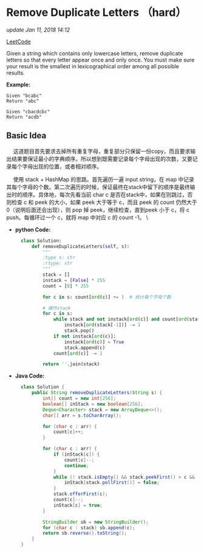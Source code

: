 # Remove Duplicate Letters （hard）

_update Jan 11, 2018 14:12_

[LeetCode](https://leetcode.com/problems/remove-duplicate-letters/description/)

Given a string which contains only lowercase letters, remove duplicate letters so that every letter appear once and only once. You must make sure your result is the smallest in lexicographical order among all possible results.

**Example:**

```
Given "bcabc"
Return "abc"

Given "cbacdcbc"
Return "acdb"
```

## Basic Idea

  这道题目首先要求去掉所有重复字母，重复部分只保留一份copy，而且要求输出结果要保证最小的字典顺序。所以想到既需要记录每个字母出现的次数，又要记录每个字母出现的位置，或者相对顺序。

  使用 stack + HashMap 的思路。首先遍历一遍 input string，在 map 中记录其每个字母的个数。第二次遍历的时候，保证最终在stack中留下的顺序是最终输出时的顺序。具体地，每次先看当前 char c 是否在stack中，如果在则跳过，否则检查 c 和 peek 的大小，如果 peek 大于等于 c，而且 peek 的 count 仍然大于 0（说明后面还会出现），则 pop 掉 peek，继续检查，直到peek 小于 c，将 c push。每循环过一个 c，就将 map 中对应 c 的 count -1。 \


*   **python Code:**

    ```python
      class Solution:
          def removeDuplicateLetters(self, s):
              """
              :type s: str
              :rtype: str
              """
              stack = []
              instack = [False] * 255
              count = [0] * 255

              for c in s: count[ord(c)] += 1  # 统计每个字母个数

              # 操作stack
              for c in s:
                  while stack and not instack[ord(c)] and count[ord(stack[-1])] > 0 and ord(stack[-1]) > ord(c):
                      instack[ord(stack[-1])] -= 1
                      stack.pop()
                  if not instack[ord(c)]:
                      instack[ord(c)] = True
                      stack.append(c)
                  count[ord(c)] -= 1

              return ''.join(stack)
    ```
*   **Java Code:**

    ```java
      class Solution {
          public String removeDuplicateLetters(String s) {
              int[] count = new int[256];
              boolean[] inStack = new boolean[256];
              Deque<Character> stack = new ArrayDeque<>();
              char[] arr = s.toCharArray();

              for (char c : arr) {
                  count[c]++;
              }

              for (char c : arr) {
                  if (inStack[c]) {
                      count[c]--;
                      continue;
                  }
                  while (! stack.isEmpty() && stack.peekFirst() > c && count[stack.peekFirst()] > 0) {
                      inStack[stack.pollFirst()] = false;
                  }
                  stack.offerFirst(c);
                  count[c]--;
                  inStack[c] = true;
              }

              StringBuilder sb = new StringBuilder();
              for (char c : stack) sb.append(c);
              return sb.reverse().toString();
          }
      }
    ```
